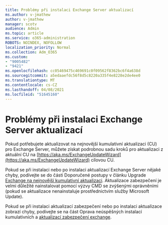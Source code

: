 ```yaml
---
title: Problémy při instalaci Exchange Server aktualizací
ms.author: v-jmathew
author: v-jmathew
manager: scotv
audience: Admin
ms.topic: article
ms.service: o365-administration
ROBOTS: NOINDEX, NOFOLLOW
localization_priority: Normal
ms.collection: Adm_O365
ms.custom:
- "9005482"
- "9421"
ms.openlocfilehash: cc05469475c469691c0f09562f8362bc6f4a638d
ms.sourcegitcommit: a5edaaefdc56f8d5c8220a335f4e8228e2de4ee0
ms.translationtype: MT
ms.contentlocale: cs-CZ
ms.lasthandoff: 04/08/2021
ms.locfileid: "51645160"
---
```

# <a name="issues-when-installing-exchange-server-updates"></a>Problémy při instalaci Exchange Server aktualizací

Pokud potřebujete aktualizovat na nejnovější kumulativní aktualizaci (CU) pro Exchange Server, můžete získat podrobnou sadu kroků pro aktualizaci z aktuální CU na [https://aka.ms/ExchangeUpdateWizard](https://aka.ms/ExchangeUpdateWizard) cílovou CU.

Pokud se při instalaci nebo po instalaci aktualizací Exchange Server nějaké chyby, podívejte se do části Doporučené postupy v článku Upgrade [Exchange na nejnovější kumulativní aktualizaci](https://docs.microsoft.com/Exchange/plan-and-deploy/install-cumulative-updates). Aktualizace zabezpečení je velmi důležité nainstalovat pomocí výzvy CMD se zvýšenými oprávněními (pokud se aktualizace nenainstaluje prostřednictvím služby Microsoft Update).

Pokud se při instalaci aktualizací zabezpečení nebo po instalaci aktualizace zobrazí chyby, podívejte se na část Oprava neúspěšných instalací kumulativních a [aktualizací zabezpečení exchange](https://aka.ms/exupdatefaq).
